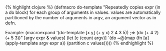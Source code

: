 {% highlight clojure %}
(defmacro do-template
  "Repeatedly copies expr (in a do block) for each group of arguments
  in values.  values are automatically partitioned by the number of
  arguments in argv, an argument vector as in defn.

  Example: (macroexpand '(do-template [x y] (+ y x) 2 4 3 5))
           ;=> (do (+ 4 2) (+ 5 3))"
  [argv expr & values]
  (let [c (count argv)]
    `(do ~@(map (fn [a] (apply-template argv expr a)) 
                (partition c values)))))
{% endhighlight %}
